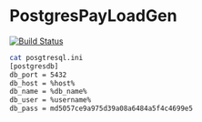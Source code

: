 # PostgresPayLoadGen


[![Build Status](https://app.travis-ci.com/Uglykoyote/PostgresPayLoadGen.svg?branch=master)](https://app.travis-ci.com/Uglykoyote/PostgresPayLoadGen)


```bash
cat posgtresql.ini
[postgresdb]
db_port = 5432
db_host = %host%
db_name = %db_name%
db_user = %username%
db_pass = md5057ce9a975d39a08a6484a5f4c4699e5
```
